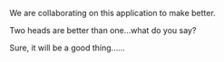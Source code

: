 We are collaborating on this application to make better.

Two heads are better than one...what do you say?

Sure, it will be a good thing......